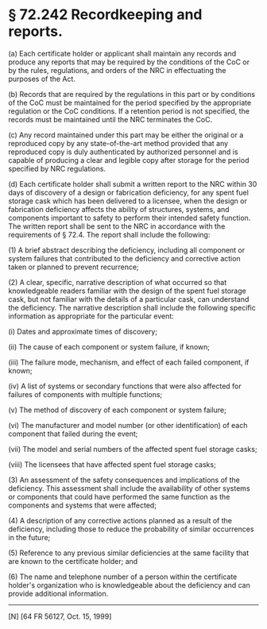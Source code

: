 # § 72.242   Recordkeeping and reports.

(a) Each certificate holder or applicant shall maintain any records and produce any reports that may be required by the conditions of the CoC or by the rules, regulations, and orders of the NRC in effectuating the purposes of the Act.


(b) Records that are required by the regulations in this part or by conditions of the CoC must be maintained for the period specified by the appropriate regulation or the CoC conditions. If a retention period is not specified, the records must be maintained until the NRC terminates the CoC.


(c) Any record maintained under this part may be either the original or a reproduced copy by any state-of-the-art method provided that any reproduced copy is duly authenticated by authorized personnel and is capable of producing a clear and legible copy after storage for the period specified by NRC regulations.


(d) Each certificate holder shall submit a written report to the NRC within 30 days of discovery of a design or fabrication deficiency, for any spent fuel storage cask which has been delivered to a licensee, when the design or fabrication deficiency affects the ability of structures, systems, and components important to safety to perform their intended safety function. The written report shall be sent to the NRC in accordance with the requirements of § 72.4. The report shall include the following:


(1) A brief abstract describing the deficiency, including all component or system failures that contributed to the deficiency and corrective action taken or planned to prevent recurrence;


(2) A clear, specific, narrative description of what occurred so that knowledgeable readers familiar with the design of the spent fuel storage cask, but not familiar with the details of a particular cask, can understand the deficiency. The narrative description shall include the following specific information as appropriate for the particular event:


(i) Dates and approximate times of discovery;


(ii) The cause of each component or system failure, if known;


(iii) The failure mode, mechanism, and effect of each failed component, if known;


(iv) A list of systems or secondary functions that were also affected for failures of components with multiple functions;


(v) The method of discovery of each component or system failure;


(vi) The manufacturer and model number (or other identification) of each component that failed during the event;


(vii) The model and serial numbers of the affected spent fuel storage casks;


(viii) The licensees that have affected spent fuel storage casks;


(3) An assessment of the safety consequences and implications of the deficiency. This assessment shall include the availability of other systems or components that could have performed the same function as the components and systems that were affected;


(4) A description of any corrective actions planned as a result of the deficiency, including those to reduce the probability of similar occurrences in the future;


(5) Reference to any previous similar deficiencies at the same facility that are known to the certificate holder; and


(6) The name and telephone number of a person within the certificate holder's organization who is knowledgeable about the deficiency and can provide additional information.



---

[N] [64 FR 56127, Oct. 15, 1999]




